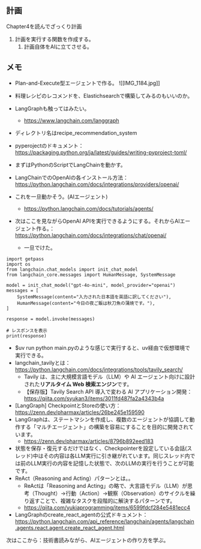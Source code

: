## 計画
Chapter4を読んでざっくり計画
1. 計画を実行する関数を作成する。
	1. 計画自体をAIに立てさせる。

## メモ
- Plan-and-Execute型エージェントで作る。
![[IMG_1184.jpg]]
- 料理レシピのレコメンドを、Elastichsearchで構築してみるのもいいのか。
- LangGraphも触ってはみたい。
	- https://www.langchain.com/langgraph
- ディレクトリ名はrecipe_recommendation_system
- pyperojectのドキュメント： https://packaging.python.org/ja/latest/guides/writing-pyproject-toml/
- まずはPythonのScriptでLangChainを動かす。
- LangChainでのOpenAIの各インストール方法：https://python.langchain.com/docs/integrations/providers/openai/
- これを一旦動かそう。(AIエージェント)
	- https://python.langchain.com/docs/tutorials/agents/

- 次はここを見ながらOpenAI APIを実行できるようにする。それからAIエージェント作る。：https://python.langchain.com/docs/integrations/chat/openai/
	- 一旦でけた。

```
import getpass
import os
from langchain.chat_models import init_chat_model
from langchain_core.messages import HumanMessage, SystemMessage  

model = init_chat_model("gpt-4o-mini", model_provider="openai")
messages = [
	SystemMessage(content="入力された日本語を英語に訳してください"),
	HumanMessage(content="今日の夜ご飯は秋刀魚の蒲焼です。"),
] 

response = model.invoke(messages)
  
# レスポンスを表示
print(response)
```
- $uv run python main.pyのような感じで実行すると、uv経由で仮想環境で実行できる。
- langchain_tavilyとは：https://python.langchain.com/docs/integrations/tools/tavily_search/
	- Tavily は、主に大規模言語モデル（LLM）や AI エージェント向けに設計された**リアルタイム Web 検索エンジン**です。
	- 【保存版】Tavily Search API 導入で変わる AI アプリケーション開発：https://qiita.com/syukan3/items/3011fd487fa2a4343b4a
- [LangGraph] CheckpointとStoreの使い方：https://zenn.dev/pharmax/articles/26be245e159590
- LangGraphは、ステートマシンを作成し、複数のエージェントが協調して動作する「マルチエージェント」の構築を容易にすることを目的に開発されています。
	- https://zenn.dev/pharmax/articles/8796b892eed183
- 状態を保存・復元するだけではなく、Checkpointerを設定している会話(スレッド)中はその内容は各LLM実行に引き継がれています。同じスレッド内では前のLLM実行の内容を記憶した状態で、次のLLMの実行を行うことが可能です。
- ReAct（Reasoning and Acting）パターンとは。。
	- ReActは「Reasoning and Acting」の略で、大言語モデル（LLM）が思考（Thought）→行動（Action）→観察（Observation）のサイクルを繰り返すことで、複雑なタスクを段階的に解決するパターンです。
	- https://qiita.com/yukiaprogramming/items/6599fdcf284e5481ecc4
- LangGraphのcreate_react_agentの公式ドキュメント：https://python.langchain.com/api_reference/langchain/agents/langchain.agents.react.agent.create_react_agent.html

次はここから：技術書読みながら、AIエージェントの作り方を学ぶ。
